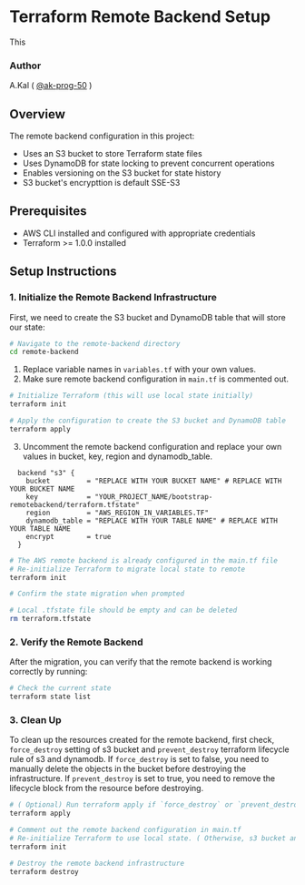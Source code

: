 # Terraform Remote Backend Setup

This 

### Author

A.Kal ( [@ak-prog-50](https://github.com/ak-prog-50) )

## Overview

The remote backend configuration in this project:
- Uses an S3 bucket to store Terraform state files
- Uses DynamoDB for state locking to prevent concurrent operations
- Enables versioning on the S3 bucket for state history
- S3 bucket's encrypttion is default SSE-S3

## Prerequisites

- AWS CLI installed and configured with appropriate credentials
- Terraform >= 1.0.0 installed

## Setup Instructions

### 1. Initialize the Remote Backend Infrastructure

First, we need to create the S3 bucket and DynamoDB table that will store our state:

```bash
# Navigate to the remote-backend directory
cd remote-backend
```

1. Replace variable names in `variables.tf` with your own values.
2. Make sure remote backend configuration in `main.tf` is commented out.

```bash
# Initialize Terraform (this will use local state initially)
terraform init

# Apply the configuration to create the S3 bucket and DynamoDB table
terraform apply
```

3. Uncomment the remote backend configuration and replace your own values in bucket, key, region and dynamodb_table.

```hcl
  backend "s3" {
    bucket         = "REPLACE WITH YOUR BUCKET NAME" # REPLACE WITH YOUR BUCKET NAME
    key            = "YOUR_PROJECT_NAME/bootstrap-remotebackend/terraform.tfstate"
    region         = "AWS_REGION_IN_VARIABLES.TF"
    dynamodb_table = "REPLACE WITH YOUR TABLE NAME" # REPLACE WITH YOUR TABLE NAME
    encrypt        = true
  }
```

```bash
# The AWS remote backend is already configured in the main.tf file
# Re-initialize Terraform to migrate local state to remote
terraform init

# Confirm the state migration when prompted

# Local .tfstate file should be empty and can be deleted
rm terraform.tfstate
```

### 2. Verify the Remote Backend
After the migration, you can verify that the remote backend is working correctly by running:

```bash
# Check the current state
terraform state list
```

### 3. Clean Up
To clean up the resources created for the remote backend, first check,
 `force_destroy` setting of s3 bucket and `prevent_destroy` terraform lifecycle rule of s3 and dynamodb.
If `force_destroy` is set to false, you need to manually delete the objects in the bucket before destroying the infrastructure.
If `prevent_destroy` is set to true, you need to remove the lifecycle block from the resource before destroying. 

```bash
# ( Optional) Run terraform apply if `force_destroy` or `prevent_destroy` got changed
terraform apply

# Comment out the remote backend configuration in main.tf
# Re-initialize Terraform to use local state. ( Otherwise, s3 bucket and ddb will get deleted, but you will get an errored.tf file. )
terraform init 

# Destroy the remote backend infrastructure
terraform destroy
```


